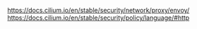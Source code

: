 https://docs.cilium.io/en/stable/security/network/proxy/envoy/
https://docs.cilium.io/en/stable/security/policy/language/#http